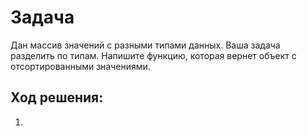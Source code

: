 # Задача
Дан массив значений с разными типами данных.
Ваша задача разделить по типам.
Напишите функцию, которая вернет объект с отсортированными значениями.


## Ход решения:
1. 